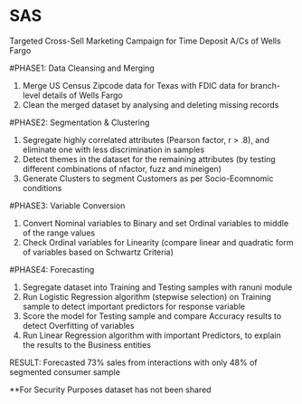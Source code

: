 # SAS
Targeted Cross-Sell Marketing Campaign for Time Deposit A/Cs of Wells Fargo

#PHASE1: Data Cleansing and Merging
1. Merge US Census Zipcode data for Texas with FDIC data for branch-level details of Wells Fargo
2. Clean the merged dataset by analysing and deleting missing records

#PHASE2: Segmentation & Clustering
1. Segregate highly correlated attributes (Pearson factor, r > .8), and eliminate one with less discrimination in samples
2. Detect themes in the dataset for the remaining attributes (by testing different combinations of nfactor, fuzz and mineigen)
3. Generate Clusters to segment Customers as per Socio-Ecomnomic conditions

#PHASE3: Variable Conversion
1. Convert Nominal variables to Binary and set Ordinal variables to middle of the range values
2. Check Ordinal variables for Linearity (compare linear and quadratic form of variables based on Schwartz Criteria)

#PHASE4: Forecasting
1. Segregate dataset into Training and Testing samples with ranuni module
2. Run Logistic Regression algorithm (stepwise selection) on Training sample to detect important predictors for response variable
3. Score the model for Testing sample and compare Accuracy results to detect Overfitting of variables
4. Run Linear Regression algorithm with important Predictors, to explain the results to the Business entities


RESULT:
Forecasted 73% sales from interactions with only 48% of segmented consumer sample





**For Security Purposes dataset has not been shared
